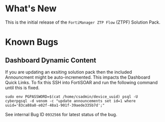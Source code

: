 # What's New
This is the initial release of the `FortiManager ZTP Flow` (ZTPF) Solution Pack. 

# Known Bugs

## Dashboard Dynamic Content

If you are updating an exsiting solution pack then the included Announcment might be auto-incremented. This impacts the Dashboard Quick Links. To fix this SSH into FortiSOAR and run the following command until this is fixed. 

```
sudo env PGPASSWORD=$(cat /home/csadmin/device_uuid) psql -U cyberpgsql -d venom -c "update announcements set id=1 where uuid='83ca88a8-e02f-48a1-901f-39aede335b7d';"
```

See internal Bug ID `0932566` for latest status of the bug. 
